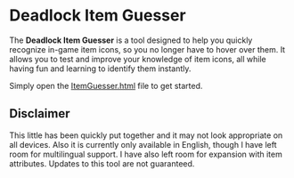 # Deadlock Item Guesser
The **Deadlock Item Guesser** is a tool designed to help you quickly recognize in-game item icons, so you no longer have to hover over them. It allows you to test and improve your knowledge of item icons, all while having fun and learning to identify them instantly.

Simply open the [ItemGuesser.html](ItemGuesser.html) file to get started.

## Disclaimer
This little has been quickly put together and it may not look appropriate on all devices. Also it is currently only available in English, though I have left room for multilingual support. I have also left room for expansion with item attributes. Updates to this tool are not guaranteed.